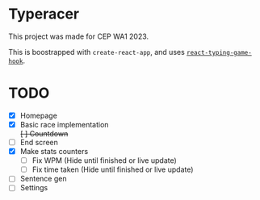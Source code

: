 # Typeracer

This project was made for CEP WA1 2023.

This is boostrapped with `create-react-app`, and uses [`react-typing-game-hook`](https://github.com/jokarz/react-typing-game-hook).

# TODO

- [x] Homepage
- [x] Basic race implementation  
~~[ ] Countdown~~
- [ ] End screen
- [x] Make stats counters
  - [ ] Fix WPM (Hide until finished or live update)
  - [ ] Fix time taken (Hide until finished or live update)
- [ ] Sentence gen
- [ ] Settings

